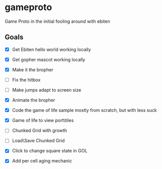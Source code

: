 # gameproto 
Game Proto in the initial fooling around with ebiten

## Goals
 - [x] Get Ebiten hello world working locally 
 - [x] Get gopher mascot working locally
 - [x] Make it the bropher
 - [ ] Fix the hitbox
 - [ ] Make jumps adapt to screen size
 - [x] Animate the bropher
 - [x] Code the game of life sample mostly from scratch, but with less suck
 - [x] Game of life to view port\tiles
 - [ ] Chunked Grid with growth
 - [ ] Load\Save Chunked Grid
 - [x] Click to change square state in GOL
 - [x] Add per cell aging mechanic
 